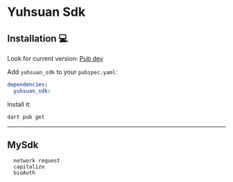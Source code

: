 # Yuhsuan Sdk

## Installation 💻

Look for current version:
[Pub dev](https://pub.dev/packages/yuhsuan_sdk)

Add `yuhsuan_sdk` to your `pubspec.yaml`:

```yaml
dependencies:
  yuhsuan_sdk:
```

Install it:

```sh
dart pub get
```

---

## MySdk
```
  network request
  capitalize
  bioAuth

```



